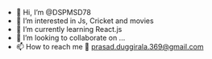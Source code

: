 - 👋 Hi, I’m @DSPMSD78
- 👀 I’m interested in Js, Cricket and movies
- 🌱 I’m currently learning React.js 
- 💞️ I’m looking to collaborate on ...
- 📫 How to reach me 💌 prasad.duggirala.369@gmail.com

<!---
DSPMSD78/DSPMSD78 is a ✨ special ✨ repository because its `README.md` (this file) appears on your GitHub profile.
You can click the Preview link to take a look at your changes.
--->
